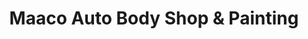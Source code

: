 ---
title: "Maaco Auto Body Shop & Painting"
url: /levittown/maaco-auto-body-shop-and-painting/
shop: car repair
---